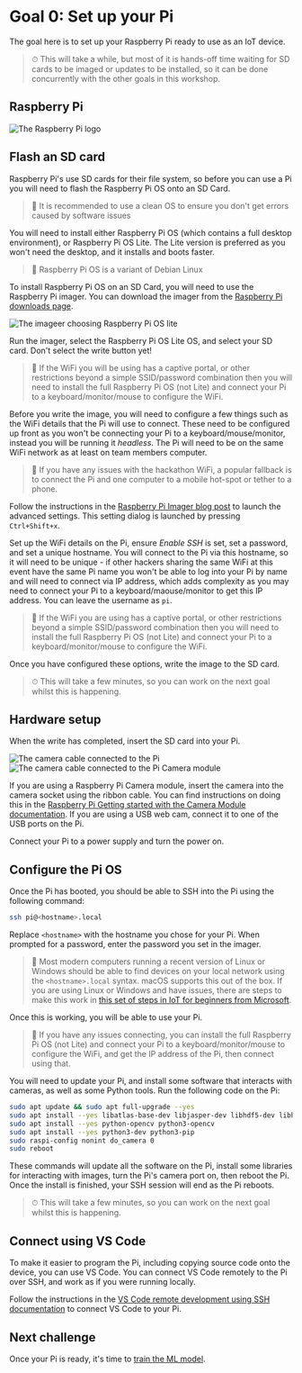 # Goal 0: Set up your Pi

The goal here is to set up your Raspberry Pi ready to use as an IoT device.

> ⏱ This will take a while, but most of it is hands-off time waiting for SD cards to be imaged or updates to be installed, so it can be done concurrently with the other goals in this workshop.

## Raspberry Pi

![The Raspberry Pi logo](../images/raspberry-pi-logo.png)

## Flash an SD card

Raspberry Pi's use SD cards for their file system, so before you can use a Pi you will need to flash the Raspberry Pi OS onto an SD Card.

> 💁 It is recommended to use a clean OS to ensure you don't get errors caused by software issues

You will need to install either Raspberry Pi OS (which contains a full desktop environment), or Raspberry Pi OS Lite. The Lite version is preferred as you won't need the desktop, and it installs and boots faster.

> 🐧 Raspberry Pi OS is a variant of Debian Linux

To install Raspberry Pi OS on an SD Card, you will need to use the Raspberry Pi imager. You can download the imager from the [Raspberry Pi downloads page](https://www.raspberrypi.org/software/).

![The imageer choosing Raspberry Pi OS lite](../images/raspberry-pi-imager.png)

Run the imager, select the Raspberry Pi OS Lite OS, and select your SD card. Don't select the write button yet!

> 💁 If the WiFi you will be using has a captive portal, or other restrictions beyond a simple SSID/password combination then you will need to install the full Raspberry Pi OS (not Lite) and connect your Pi to a keyboard/monitor/mouse to configure the WiFi.

Before you write the image, you will need to configure a few things such as the WiFi details that the Pi will use to connect. These need to be configured up front as you won't be connecting your Pi to a keyboard/mouse/monitor, instead you will be running it *headless*. The Pi will need to be on the same WiFi network as at least on team members computer.

> 💁 If you have any issues with the hackathon WiFi, a popular fallback is to connect the Pi and one computer to a mobile hot-spot or tether to a phone.

Follow the instructions in the [Raspberry Pi Imager blog post](https://www.raspberrypi.org/blog/raspberry-pi-imager-update-to-v1-6/) to launch the advanced settings. This setting dialog is launched by pressing `Ctrl+Shift+x`.

Set up the WiFi details on the Pi, ensure *Enable SSH* is set, set a password, and set a unique hostname. You will connect to the Pi via this hostname, so it will need to be unique - if other hackers sharing the same WiFi at this event have the same Pi name you won't be able to log into your Pi by name and will need to connect via IP address, which adds complexity as you may need to connect your Pi to a keyboard/maouse/monitor to get this IP address. You can leave the username as `pi`.

> 💁 If the WiFi you are using has a captive portal, or other restrictions beyond a simple SSID/password combination then you will need to install the full Raspberry Pi OS (not Lite) and connect your Pi to a keyboard/monitor/mouse to configure the WiFi.

Once you have configured these options, write the image to the SD card.

> ⏱ This will take a few minutes, so you can work on the next goal whilst this is happening.

## Hardware setup

When the write has completed, insert the SD card into your Pi.

![The camera cable connected to the Pi](../images/pi-camera-socket-ribbon-cable.png)
![The camera cable connected to the Pi Camera module](../images/pi-camera-ribbon-cable.png)

If you are using a Raspberry Pi Camera module, insert the camera into the camera socket using the ribbon cable. You can find instructions on doing this in the [Raspberry Pi Getting started with the Camera Module documentation](https://projects.raspberrypi.org/en/projects/getting-started-with-picamera/2). If you are using a USB web cam, connect it to one of the USB ports on the Pi.

Connect your Pi to a power supply and turn the power on.

## Configure the Pi OS

Once the Pi has booted, you should be able to SSH into the Pi using the following command:

```sh
ssh pi@<hostname>.local
```

Replace `<hostname>` with the hostname you chose for your Pi. When prompted for a password, enter the password you set in the imager.

> 💁 Most modern computers running a recent version of Linux or Windows should be able to find devices on your local network using the `<hostname>.local` syntax. macOS supports this out of the box. If you are using Linux or Windows and have issues, there are steps to make this work in [this set of steps in IoT for beginners from Microsoft](https://github.com/microsoft/IoT-For-Beginners/blob/main/1-getting-started/lessons/1-introduction-to-iot/pi.md#task---connect-to-the-pi).

Once this is working, you will be able to use your Pi.

> 💁 If you have any issues connecting, you can install the full Raspberry Pi OS (not Lite) and connect your Pi to a keyboard/monitor/mouse to configure the WiFi, and get the IP address of the Pi, then connect using that.

You will need to update your Pi, and install some software that interacts with cameras, as well as some Python tools. Run the following code on the Pi:

```sh
sudo apt update && sudo apt full-upgrade --yes
sudo apt install --yes libatlas-base-dev libjasper-dev libhdf5-dev libhdf5-serial-dev libqtgui4 libqt4-test
sudo apt install --yes python-opencv python3-opencv
sudo apt install --yes python3-dev python3-pip
sudo raspi-config nonint do_camera 0
sudo reboot
```

These commands will update all the software on the Pi, install some libraries for interacting with images, turn the Pi's camera port on, then reboot the Pi. Once the install is finished, your SSH session will end as the Pi reboots.

> ⏱ This will take a few minutes, so you can work on the next goal whilst this is happening.

## Connect using VS Code

To make it easier to program the Pi, including copying source code onto the device, you can use VS Code. You can connect VS Code remotely to the Pi over SSH, and work as if you were running locally.

Follow the instructions in the [VS Code remote development using SSH documentation](https://code.visualstudio.com/docs/remote/ssh?WT.mc_id=academic-36256-jabenn) to connect VS Code to your Pi.

## Next challenge

Once your Pi is ready, it's time to [train the ML model](./train-model).
